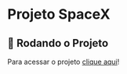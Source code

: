 # Projeto SpaceX

## 🔗 Rodando o Projeto

Para acessar o projeto <a href="https://rafael-vas.github.io/Projeto-SpaceX/" target="_blank">clique aqui</a>!

